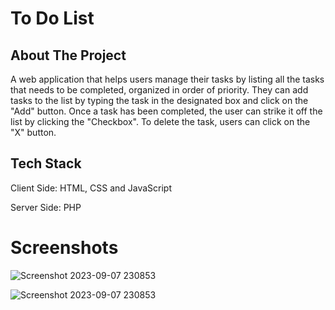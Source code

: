 # To Do List
<h2>About The Project </h2> 
<p>A web application that helps users manage their tasks by listing all the tasks that needs to be completed, organized in order of priority. They can add tasks to the list by typing the task in the designated box and click on the "Add" button. Once a task has been completed, the user can strike it off the list by clicking the "Checkbox". To delete the task, users can click on the "X" button. </p>

<h2>Tech Stack</h2> 
<p>Client Side: HTML, CSS and JavaScript </p>
<p>Server Side: PHP</p>

# Screenshots

![Screenshot 2023-09-07 230853](https://github.com/uday-das/to-do-list-app/assets/89590597/43f61328-d312-4f63-9d7c-f158ca3cf413)

![Screenshot 2023-09-07 230853](https://github.com/uday-das/to-do-list-app/assets/89590597/d0a820f8-d7e9-4be3-9769-329081b7a4c1)

